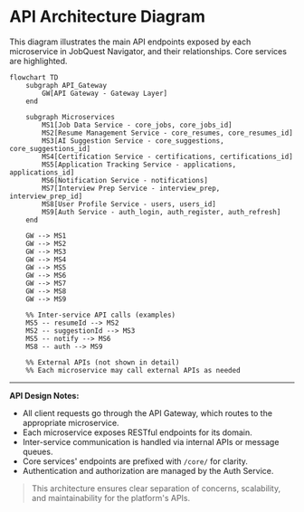 # API Architecture Diagram

This diagram illustrates the main API endpoints exposed by each microservice in JobQuest Navigator, and their relationships. Core services are highlighted.

```mermaid
flowchart TD
    subgraph API_Gateway
        GW[API Gateway - Gateway Layer]
    end

    subgraph Microservices
        MS1[Job Data Service - core_jobs, core_jobs_id]
        MS2[Resume Management Service - core_resumes, core_resumes_id]
        MS3[AI Suggestion Service - core_suggestions, core_suggestions_id]
        MS4[Certification Service - certifications, certifications_id]
        MS5[Application Tracking Service - applications, applications_id]
        MS6[Notification Service - notifications]
        MS7[Interview Prep Service - interview_prep, interview_prep_id]
        MS8[User Profile Service - users, users_id]
        MS9[Auth Service - auth_login, auth_register, auth_refresh]
    end

    GW --> MS1
    GW --> MS2
    GW --> MS3
    GW --> MS4
    GW --> MS5
    GW --> MS6
    GW --> MS7
    GW --> MS8
    GW --> MS9

    %% Inter-service API calls (examples)
    MS5 -- resumeId --> MS2
    MS2 -- suggestionId --> MS3
    MS5 -- notify --> MS6
    MS8 -- auth --> MS9

    %% External APIs (not shown in detail)
    %% Each microservice may call external APIs as needed

```

---

**API Design Notes:**
- All client requests go through the API Gateway, which routes to the appropriate microservice.
- Each microservice exposes RESTful endpoints for its domain.
- Inter-service communication is handled via internal APIs or message queues.
- Core services' endpoints are prefixed with `/core/` for clarity.
- Authentication and authorization are managed by the Auth Service.

> This architecture ensures clear separation of concerns, scalability, and maintainability for the platform's APIs. 